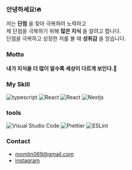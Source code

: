 ### __안녕하세요!__:fire:
저는 __단점__ 을 찾아 극복하려 노력하고  
제 단점을 극복하기 위해 __많은 지식__ 을 알려고 합니다.  
단점을 극복하고 성장한 저를 볼 때 __성취감__ 을 얻습니다.
   
### Motto
__내가 지식을 더 많이 알수록 세상이 다르게 보인다.__:brain:   

### My Skill
<div>
  <img src="https://img.shields.io/badge/TypeScript-3178C6?style=flat-square&logo=TypeScript&logoColor=white" alt="typescript" />
  <img src="https://img.shields.io/badge/React-61DAFB?style=flat-square&logo=React&logoColor=black" alt="React" />
  <img src="https://img.shields.io/badge/Redux-8A2BE2?style=flat-square&logo=React&logoColor=black" alt="React" />
  <img src="https://img.shields.io/badge/Next.js-000000?style=flat-square&logo=Next.js&logoColor=white" alt="Nextjs" />
</div>

### tools
<div>
  <img src="https://img.shields.io/badge/VSCode-007ACC?style=flat-square&logo=Visual Studio Code&logoColor=white" alt="Visual Studio Code" />
  <img src="https://img.shields.io/badge/Prettier-F7B93E?style=flat-square&logo=Prettier&logoColor=black" alt="Prettier" />
  <img src="https://img.shields.io/badge/ESLint-4B32C3?style=flat-square&logo=ESLint&logoColor=white" alt="ESLint" />
</div>

### Contact
- momlin069@gmail.com
- [instagram](https://www.instagram.com/leewr_06/)

